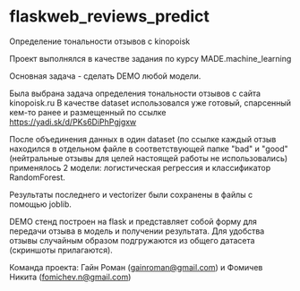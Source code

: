# flaskweb_reviews_predict
Определение тональности отзывов с kinopoisk

Проект выполнялся в качестве задания по курсу MADE.machine_learning

Основная задача - сделать DEMO любой модели.

Была выбрана задача определения тональности отзывов с сайта kinopoisk.ru
В качестве dataset использовался уже готовый, спарсенный кем-то ранее и размещенный по ссылке https://yadi.sk/d/PKs6DiPhPgjgxw

После объединения данных в один dataset (по ссылке каждый отзыв находился в отдельном файле в соответствующей папке "bad" и "good" (нейтральные отзывы для целей настоящей работы не использовались) применялось 2 модели: логистическая регрессия и классификатор RandomForest.

Результаты последнего и vectorizer были сохранены в файлы с помощью joblib.

DEMO стенд построен на flask и представляет собой форму для передачи отзыва в модель и получении результата.
Для удобства отзывы случайным образом подгружаются из общего датасета (скриншоты прилагаются).

Команда проекта: Гайн Роман (gainroman@gmail.com) и  Фомичев Никита (fomichev.n@gmail.com)
